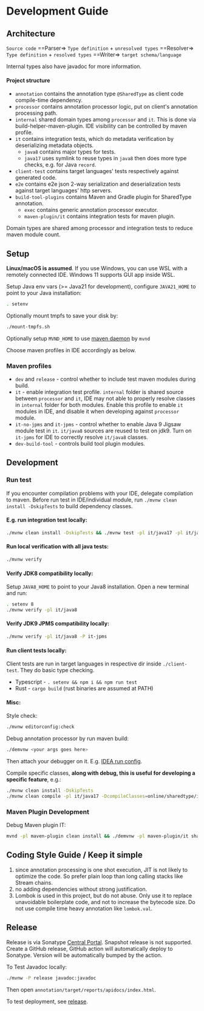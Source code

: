 # Development Guide

## Architecture

`Source code` ==Parser=> `Type definition` + `unresolved types` ==Resolver=> `Type definition` + `resolved types` ==Writer=> `target schema/language`

Internal types also have javadoc for more information.
#### Project structure
* `annotation` contains the annotation type `@SharedType` as client code compile-time dependency.
* `processor` contains annotation processor logic, put on client's annotation processing path.
* `internal` shared domain types among `processor` and `it`. This is done via build-helper-maven-plugin. IDE visibility can be controlled by maven profile.
* `it` contains integration tests, which do metadata verification by deserializing metadata objects.
    * `java8` contains major types for tests.
    * `java17` uses symlink to reuse types in `java8` then does more type checks, e.g. for Java `record`.
* `client-test` contains target languages' tests respectively against generated code.
* `e2e` contains e2e json 2-way serialization and deserialization tests against target languages' http servers.
* `build-tool-plugins` contains Maven and Gradle plugin for SharedType annotation.
    * `exec` contains generic annotation processor executor.
    * `maven-plugin/it` contains integration tests for maven plugin.

Domain types are shared among processor and integration tests to reduce maven module count.

## Setup
**Linux/macOS is assumed**. If you use Windows, you can use WSL with a remotely connected IDE. Windows 11 supports GUI app inside WSL.

Setup Java env vars (>= Java21 for development), configure `JAVA21_HOME` to point to your Java installation:
```bash
. setenv
```
Optionally mount tmpfs to save your disk by:
```bash
./mount-tmpfs.sh
```
Optionally setup `MVND_HOME` to use [maven daemon](https://github.com/apache/maven-mvnd) by `mvnd`

Choose maven profiles in IDE accordingly as below.

### Maven profiles
* `dev` and `release` - control whether to include test maven modules during build.
* `it` - enable integration test profile. `internal` folder is shared source between `processor` and `it`,
IDE may not able to properly resolve classes in `internal` folder for both modules.
Enable this profile to enable `it` modules in IDE, and disable it when developing against `processor` module.
* `it-no-jpms` and `it-jpms` - control whether to enable Java 9 Jigsaw module test in `it`. `it/java8` sources are reused to test on jdk9. Turn on `it-jpms` for IDE to correctly resolve `it/java8` classes.
* `dev-build-tool` - controls build tool plugin modules.

## Development
### Run test
If you encounter compilation problems with your IDE, delegate compilation to maven.
Before run test in IDE/individual module, run `./mvnw clean install -DskipTests` to build dependency classes.
#### E.g. run integration test locally:
```bash
./mvnw clean install -DskipTests && ./mvnw test -pl it/java17 -pl it/java8
```
#### Run local verification with all java tests:
```bash
./mvnw verify
```
#### Verify JDK8 compatibility locally:
Setup `JAVA8_HOME` to point to your Java8 installation. Open a new terminal and run:
```bash
. setenv 8
./mvnw verify -pl it/java8
```
#### Verify JDK9 JPMS compatibility locally:
```bash
./mvnw verify -pl it/java8 -P it-jpms
```

#### Run client tests locally:
Client tests are run in target languages in respective dir inside `./client-test`. They do basic type checking.
* Typescript - `. setenv && npm i && npm run test`
* Rust - `cargo build` (rust binaries are assumed at PATH)
#### Misc:
Style check:
```bash
./mvnw editorconfig:check
```
Debug annotation processor by run maven build:
```bash
./demvnw <your args goes here>
```
Then attach your debugger on it. E.g. [IDEA run config](../.run/mvnDebug.run.xml).

Compile specific classes, **along with debug, this is useful for developing a specific feature**, e.g.:
```bash
./mvnw clean install -DskipTests
./mvnw clean compile -pl it/java17 -DcompileClasses=online/sharedtype/it/java8/TempClass.java
```

### Maven Plugin Development
Debug Maven plugin IT:
```bash
mvnd -pl maven-plugin clean install && ./demvnw -pl maven-plugin/it sharedtype:gen
```

## Coding Style Guide / Keep it simple
1. since annotation processing is one shot execution, JIT is not likely to optimize the code. So prefer plain loop than long calling stacks like Stream chains.
2. no adding dependencies without strong justification.
3. Lombok is used in this project, but do not abuse. Only use it to replace unavoidable boilerplate code, and not to increase the bytecode size.
Do not use compile time heavy annotation like `lombok.val`.

## Release
Release is via Sonatype [Central Portal](https://central.sonatype.org/register/central-portal/). Snapshot release is not supported.
Create a GitHub release, GitHub action will automatically deploy to Sonatype. Version will be automatically bumped by the action.

To Test Javadoc locally:
```bash
./mvnw -P release javadoc:javadoc
```
Then open `annotation/target/reports/apidocs/index.html`.

To test deployment, see [release](../misc/release.sh).
